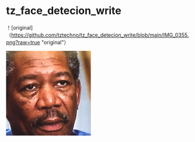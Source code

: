 # tz_face_detecion_write


！[original]（https://github.com/tztechno/tz_face_detecion_write/blob/main/IMG_0355.png?raw=true "original"）

![detected](https://github.com/tztechno/tz_face_detecion_write/blob/main/IMG_0355_246_128.png?raw=true "detected")


